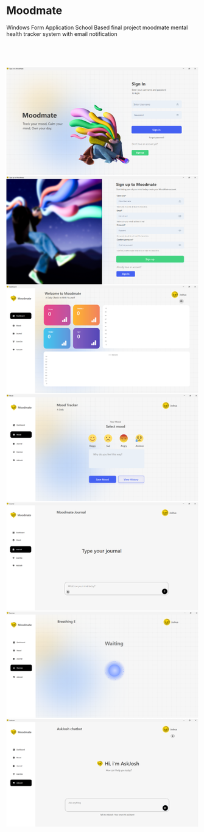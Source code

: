 # Moodmate
Windows Form Application School Based final project moodmate mental health tracker system with email notification

 

<br>
<br>
<br>




![Step 1](one.png)
![Step 1](two.png)
![Step 1](three.png)
![Step 1](four.png)
![Step 1](five.png)
![Step 1](six.png)
![Step 1](seven.png)
